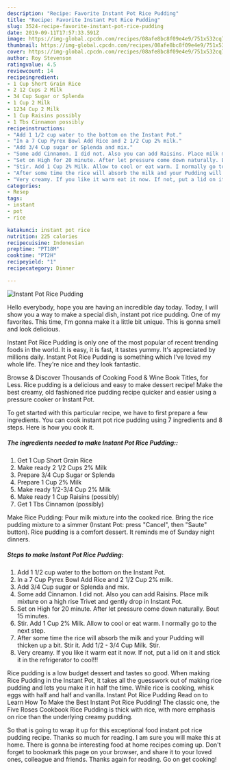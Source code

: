 ```yaml
---
description: "Recipe: Favorite Instant Pot Rice Pudding"
title: "Recipe: Favorite Instant Pot Rice Pudding"
slug: 3524-recipe-favorite-instant-pot-rice-pudding
date: 2019-09-11T17:57:33.591Z
image: https://img-global.cpcdn.com/recipes/08afe8bc8f09e4e9/751x532cq70/instant-pot-rice-pudding-recipe-main-photo.jpg
thumbnail: https://img-global.cpcdn.com/recipes/08afe8bc8f09e4e9/751x532cq70/instant-pot-rice-pudding-recipe-main-photo.jpg
cover: https://img-global.cpcdn.com/recipes/08afe8bc8f09e4e9/751x532cq70/instant-pot-rice-pudding-recipe-main-photo.jpg
author: Roy Stevenson
ratingvalue: 4.5
reviewcount: 14
recipeingredient:
- 1 Cup Short Grain Rice
- 2 12 Cups 2 Milk
- 34 Cup Sugar or Splenda
- 1 Cup 2 Milk
- 1234 Cup 2 Milk
- 1 Cup Raisins possibly
- 1 Tbs Cinnamon possibly
recipeinstructions:
- "Add 1 1/2 cup water to the bottom on the Instant Pot."
- "In a 7 Cup Pyrex Bowl Add Rice and 2 1/2 Cup 2% milk."
- "Add 3/4 Cup sugar or Splenda and mix."
- "Some add Cinnamon. I did not. Also you can add Raisins. Place milk mixture on a high rise Trivet and gently drop in Instant Pot."
- "Set on High for 20 minute. After let pressure come down naturally. Bout 15 minutes."
- "Stir. Add 1 Cup 2% Milk. Allow to cool or eat warm. I normally go to the next step."
- "After some time the rice will absorb the milk and your Pudding will thicken up a bit. Stir it. Add 1/2 - 3/4 Cup Milk. Stir."
- "Very creamy. If you like it warm eat it now. If not, put a lid on it and stick it in the refrigerator to cool!!!"
categories:
- Resep
tags:
- instant
- pot
- rice

katakunci: instant pot rice
nutrition: 225 calories
recipecuisine: Indonesian
preptime: "PT18M"
cooktime: "PT2H"
recipeyield: "1"
recipecategory: Dinner

---
```



![Instant Pot Rice Pudding](https://img-global.cpcdn.com/recipes/08afe8bc8f09e4e9/751x532cq70/instant-pot-rice-pudding-recipe-main-photo.jpg)

Hello everybody, hope you are having an incredible day today. Today, I will show you a way to make a special dish, instant pot rice pudding. One of my favorites. This time, I'm gonna make it a little bit unique. This is gonna smell and look delicious.

Instant Pot Rice Pudding is only one of the most popular of recent trending foods in the world. It is easy, it is fast, it tastes yummy. It's appreciated by millions daily. Instant Pot Rice Pudding is something which I've loved my whole life. They're nice and they look fantastic.

Browse &amp; Discover Thousands of Cooking Food &amp; Wine Book Titles, for Less. Rice pudding is a delicious and easy to make dessert recipe! Make the best creamy, old fashioned rice pudding recipe quicker and easier using a pressure cooker or Instant Pot.


To get started with this particular recipe, we have to first prepare a few ingredients. You can cook instant pot rice pudding using 7 ingredients and 8 steps. Here is how you cook it.

##### The ingredients needed to make Instant Pot Rice Pudding::

1. Get 1 Cup Short Grain Rice
1. Make ready 2 1/2 Cups 2% Milk
1. Prepare 3/4 Cup Sugar or Splenda
1. Prepare 1 Cup 2% Milk
1. Make ready 1/2-3/4 Cup 2% Milk
1. Make ready 1 Cup Raisins (possibly)
1. Get 1 Tbs Cinnamon (possibly)


Make Rice Pudding: Pour milk mixture into the cooked rice. Bring the rice pudding mixture to a simmer (Instant Pot: press &#34;Cancel&#34;, then &#34;Saute&#34; button). Rice pudding is a comfort dessert. It reminds me of Sunday night dinners. 

##### Steps to make Instant Pot Rice Pudding:

1. Add 1 1/2 cup water to the bottom on the Instant Pot.
1. In a 7 Cup Pyrex Bowl Add Rice and 2 1/2 Cup 2% milk.
1. Add 3/4 Cup sugar or Splenda and mix.
1. Some add Cinnamon. I did not. Also you can add Raisins. Place milk mixture on a high rise Trivet and gently drop in Instant Pot.
1. Set on High for 20 minute. After let pressure come down naturally. Bout 15 minutes.
1. Stir. Add 1 Cup 2% Milk. Allow to cool or eat warm. I normally go to the next step.
1. After some time the rice will absorb the milk and your Pudding will thicken up a bit. Stir it. Add 1/2 - 3/4 Cup Milk. Stir.
1. Very creamy. If you like it warm eat it now. If not, put a lid on it and stick it in the refrigerator to cool!!!


Rice pudding is a low budget dessert and tastes so good. When making Rice Pudding in the Instant Pot, it takes all the guesswork out of making rice pudding and lets you make it in half the time. While rice is cooking, whisk eggs with half and half and vanilla. Instant Pot Rice Pudding Read on to Learn How To Make the Best Instant Pot Rice Pudding! The classic one, the Five Roses Cookbook Rice Pudding is thick with rice, with more emphasis on rice than the underlying creamy pudding. 

So that is going to wrap it up for this exceptional food instant pot rice pudding recipe. Thanks so much for reading. I am sure you will make this at home. There is gonna be interesting food at home recipes coming up. Don't forget to bookmark this page on your browser, and share it to your loved ones, colleague and friends. Thanks again for reading. Go on get cooking!
